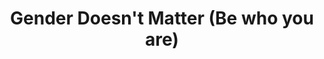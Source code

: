 ---
pid: LLP207
title: Gender Doesn't Matter (Be who you are)
location_transcription: Washington DC, near the white house
zipcode: '19119'
outside_phl: 
neighborhood: Mount Airy
age: '12'
age_range: 6-13
instagram: 
image_file_name: LLP_207.jpg
proposal_transcription: My monument would be of a person. One half would be a man
  and the other half would be a woman. This person would have their arm around a child
  who was also half girl, half boy.
topic: Human Rights,Inclusivity,Social Justice
topic_summary: 0, 0, 0
type: Sculpture Statue
keywords_other: gender
credit: Anya Finlay
image_labels: 
twitter: 
facebook: 
permalink: "/monuments/llp207/"
layout: item-page
---